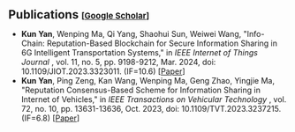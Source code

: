 <h1 id="publications"></h1>

<h2 style="margin: 60px 0px 10px;">Publications <temp style="font-size:15px;">[</temp><a href="https://scholar.google.com/citations?user=NyUwUmIAAAAJ" target="_blank" style="font-size:15px;">Google Scholar</a><temp style="font-size:15px;">]</temp></h2>

* **Kun Yan**, Wenping Ma, Qi Yang, Shaohui Sun, Weiwei Wang, "Info-Chain: Reputation-Based Blockchain for Secure Information Sharing in 6G Intelligent Transportation Systems," in  *IEEE Internet of Things Journal* , vol. 11, no. 5, pp. 9198-9212, Mar. 2024, doi: 10.1109/JIOT.2023.3323011. (IF=10.6) [[Paper](https://ieeexplore.ieee.org/document/10274999)]
* **Kun Yan**, Ping Zeng, Kan Wang, Wenping Ma, Geng Zhao, Yingjie Ma, "Reputation Consensus-Based Scheme for Information Sharing in Internet of Vehicles," in  *IEEE Transactions on Vehicular Technology* , vol. 72, no. 10, pp. 13631-13636, Oct. 2023, doi: 10.1109/TVT.2023.3237215. (IF=6.8) [[Paper](https://ieeexplore.ieee.org/document/10018258)]
